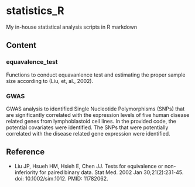 # statistics_R
My in-house statistical analysis scripts in R markdown

## Content
### equavalence_test
Functions to conduct equavanlence test and estimating the proper sample size according to (Liu, et, al., 2002).
### GWAS
GWAS analysis to identified Single Nucleotide Polymorphisms (SNPs) that are significantly correlated with the expression levels of five human disease related genes from lymphoblastoid cell lines. In the provided code, the potential covariates were identified. The SNPs that were potentially correlated with the disease related gene expression were identified.

## Reference
* Liu JP, Hsueh HM, Hsieh E, Chen JJ. Tests for equivalence or non-inferiority for paired binary data. Stat Med. 2002 Jan 30;21(2):231-45. doi: 10.1002/sim.1012. PMID: 11782062.

